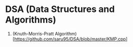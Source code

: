 # DSA (Data Structures and Algorithms)

1. (Knuth-Morris-Pratt Algorithm)[https://github.com/saru95/DSA/blob/master/KMP.cpp]